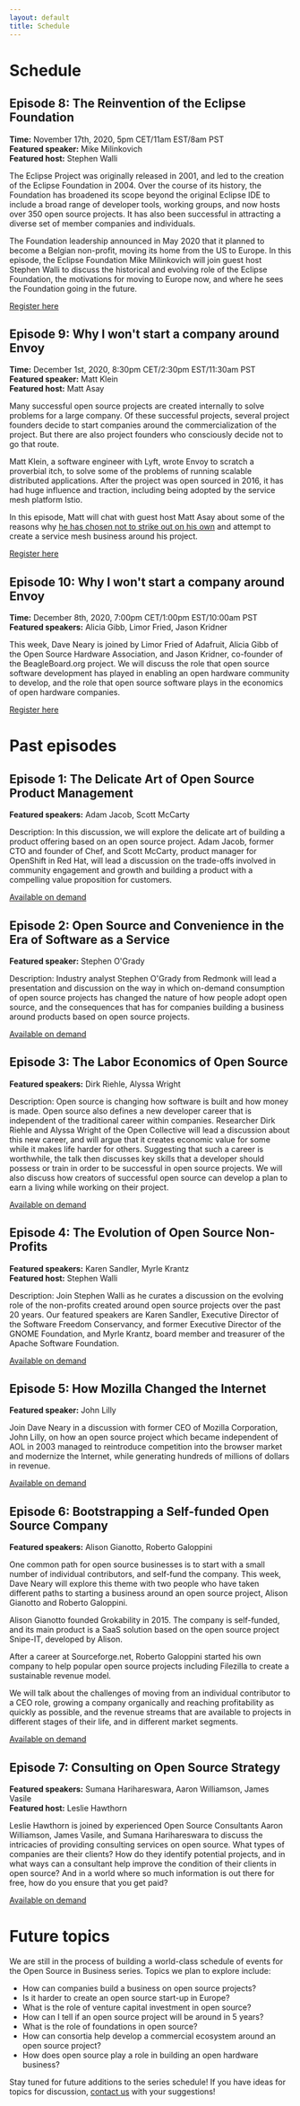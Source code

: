 ```yaml
---
layout: default
title: Schedule
---
```


# Schedule

## Episode 8: The Reinvention of the Eclipse Foundation

**Time:** November 17th, 2020, 5pm CET/11am EST/8am PST  
**Featured speaker:** Mike Milinkovich  
**Featured host:** Stephen Walli  

The Eclipse Project was originally released in 2001, and led to the
creation of the Eclipse Foundation in 2004. Over the course of its
history, the Foundation has broadened its scope beyond the original
Eclipse IDE to include a broad range of developer tools, working
groups, and  now hosts over 350 open source projects. It has also
been successful in attracting a diverse set of member companies and
individuals.

The Foundation leadership announced in May 2020 that it planned to
become a Belgian non-profit, moving its home from the US to Europe.
In this episode, the Eclipse Foundation Mike Milinkovich will join
guest host Stephen Walli to discuss the historical and evolving
role of the Eclipse Foundation, the motivations for moving to
Europe now, and where he sees the Foundation going in the future.

[Register here](https://www.crowdcast.io/e/osbusiness8)

## Episode 9: Why I won't start a company around Envoy

**Time:** December 1st, 2020, 8:30pm CET/2:30pm EST/11:30am PST  
**Featured speaker:** Matt Klein  
**Featured host:** Matt Asay  

Many successful open source projects are created internally to
solve problems for a large company. Of these successful projects,
several project founders decide to start companies around the
commercialization of the project. But there are also project
founders who consciously decide not to go that route. 

Matt Klein, a software engineer with Lyft, wrote Envoy to scratch
a proverbial itch, to solve some of the problems of running
scalable distributed applications. After the project was open
sourced in 2016, it has had huge influence and traction,
including being adopted by the service mesh platform Istio.

In this episode, Matt will chat with guest host Matt Asay about
some of the reasons why [he has chosen not to strike out on his
own](https://medium.com/@mattklein123/optimizing-impact-why-i-will-not-start-an-envoy-platform-company-8904286658cb)
and attempt to create a service mesh business around his project. 

[Register here](https://www.crowdcast.io/e/osbusiness9)

## Episode 10: Why I won't start a company around Envoy

**Time:** December 8th, 2020, 7:00pm CET/1:00pm EST/10:00am PST  
**Featured speakers:** Alicia Gibb, Limor Fried, Jason Kridner  

This week, Dave Neary is joined by Limor Fried of Adafruit, Alicia
Gibb of the Open Source Hardware Association, and Jason Kridner,
co-founder of the BeagleBoard.org project. We will discuss the
role that open source software development has played in enabling
an open hardware community to develop, and the role that open
source software plays in the economics of open hardware companies. 

[Register here](https://www.crowdcast.io/e/osbusiness10)

# Past episodes

## Episode 1: The Delicate Art of Open Source Product Management

**Featured speakers:** Adam Jacob, Scott McCarty  

Description: In this discussion, we will explore the delicate art of building a product
offering based on an open source project. Adam Jacob, former CTO and founder of Chef,
and Scott McCarty, product manager for OpenShift in Red Hat, will lead a discussion on
the trade-offs involved in community engagement and growth and building a product with
a compelling value proposition for customers.

[Available on demand](https://www.crowdcast.io/e/osbusiness1)

## Episode 2: Open Source and Convenience in the Era of Software as a Service

**Featured speaker:** Stephen O'Grady  

Description: Industry analyst Stephen O'Grady from Redmonk will lead a presentation and
discussion on the way in which on-demand consumption of open source projects has changed
the nature of how people adopt open source, and the consequences that has for companies
building a business around products based on open source projects.

[Available on demand](https://www.crowdcast.io/e/osbusiness2)

## Episode 3: The Labor Economics of Open Source

**Featured speakers:** Dirk Riehle, Alyssa Wright  

Description: Open source is changing how software is built and how money is made. Open
source also defines a new developer career that is independent of the traditional career
within companies. Researcher Dirk Riehle and Alyssa Wright of the Open Collective will
lead a discussion about this new career, and will argue that it creates economic value
for some while it makes life harder for others. Suggesting that such a career is
worthwhile, the talk then discusses key skills that a developer should possess or train
in order to be successful in open source projects. We will also discuss how creators of
successful open source can develop a plan to earn a living while working on their
project. 

[Available on demand](https://www.crowdcast.io/e/osbusiness3)

## Episode 4: The Evolution of Open Source Non-Profits

**Featured speakers:** Karen Sandler, Myrle Krantz  
**Featured host:** Stephen Walli  

Description: Join Stephen Walli as he curates a discussion on the evolving role of
the non-profits created around open source projects over the past 20 years. Our
featured speakers are Karen Sandler, Executive Director of the Software Freedom
Conservancy, and former Executive Director of the GNOME Foundation, and Myrle Krantz,
board member and treasurer of the Apache Software Foundation.

[Available on demand](https://www.crowdcast.io/e/osbusiness4)

## Episode 5: How Mozilla Changed the Internet

**Featured speaker:** John Lilly  

Join Dave Neary in a discussion with former CEO of Mozilla Corporation, John
Lilly, on how an open source project which became independent of AOL in 2003
managed to reintroduce competition into the browser market and modernize the
Internet, while generating hundreds of millions of dollars in revenue.

[Available on demand](https://www.crowdcast.io/e/osbusiness5)

## Episode 6: Bootstrapping a Self-funded Open Source Company

**Featured speakers:** Alison Gianotto, Roberto Galoppini  

One common path for open source businesses is to start with a small number of
individual contributors, and self-fund the company. This week, Dave Neary will
explore this theme with two people who have taken different paths to starting a
business around an open source project, Alison Gianotto and Roberto Galoppini.

Alison Gianotto founded Grokability in 2015. The company is self-funded, and
its main product is a SaaS solution based on the open source project Snipe-IT,
developed by Alison.

After a career at Sourceforge.net, Roberto Galoppini started his own company
to help popular open source projects including Filezilla to create a
sustainable revenue model.

We will talk about the challenges of moving from an individual contributor to
a CEO role, growing a company organically and reaching profitability as
quickly as possible, and the revenue streams that are available to projects
in different stages of their life, and in different market segments.

[Available on demand](https://www.crowdcast.io/e/osbusiness6)

## Episode 7: Consulting on Open Source Strategy

**Featured speakers:** Sumana Harihareswara, Aaron Williamson, James Vasile  
**Featured host:** Leslie Hawthorn  

Leslie Hawthorn is joined by experienced Open Source Consultants Aaron
Williamson, James Vasile, and Sumana Harihareswara to discuss the intricacies
of providing consulting services on open source. What types of companies are
their clients? How do they identify potential projects, and in what ways can
a consultant help improve the condition of their clients in open source? And
in a world where so much information is out there for free, how do you ensure
that you get paid?

[Available on demand](https://www.crowdcast.io/e/osbusiness7)


# Future topics
We are still in the process of building a world-class schedule of events for the Open Source in Business series. Topics we plan to explore include:

* How can companies build a business on open source projects?
* Is it harder to create an open source start-up in Europe?
* What is the role of venture capital investment in open source?
* How can I tell if an open source project will be around in 5 years?
* What is the role of foundations in open source?
* How can consortia help develop a commercial ecosystem around an open source project?
* How does open source play a role in building an open hardware business?

Stay tuned for future additions to the series schedule! If you have ideas for topics for discussion, [contact us](mailto:dneary@redhat.com) with your suggestions!
